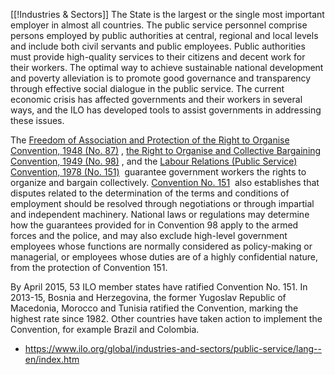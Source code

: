 [[!Industries & Sectors]]
The State is the largest or the single most important employer in almost all countries. The public service personnel comprise persons employed by public authorities at central, regional and local levels and include both civil servants and public employees. Public authorities must provide high-quality services to their citizens and decent work for their workers. The optimal way to achieve sustainable national development and poverty alleviation is to promote good governance and transparency through effective social dialogue in the public service. The current economic crisis has affected governments and their workers in several ways, and the ILO has developed tools to assist governments in addressing these issues.  
  
The [Freedom of Association and Protection of the Right to Organise Convention, 1948 (No. 87)](https://www.ilo.org/global/standards/WCMS_066938/lang--en/index.htm) , [the Right to Organise and Collective Bargaining Convention, 1949 (No. 98)](https://www.ilo.org/global/standards/WCMS_066949/lang--en/index.htm) , and the [Labour Relations (Public Service) Convention, 1978 (No. 151)](https://www.ilo.org/global/standards/WCMS_067002/lang--en/index.htm)  guarantee government workers the rights to organize and bargain collectively. [Convention No. 151](https://www.ilo.org/global/standards/WCMS_067002/lang--en/index.htm)  also establishes that disputes related to the determination of the terms and conditions of employment should be resolved through negotiations or through impartial and independent machinery. National laws or regulations may determine how the guarantees provided for in Convention 98 apply to the armed forces and the police, and may also exclude high-level government employees whose functions are normally considered as policy-making or managerial, or employees whose duties are of a highly confidential nature, from the protection of Convention 151.  
  
By April 2015, 53 ILO member states have ratified Convention No. 151. In 2013-15, Bosnia and Herzegovina, the former Yugoslav Republic of Macedonia, Morocco and Tunisia ratified the Convention, marking the highest rate since 1982. Other countries have taken action to implement the Convention, for example Brazil and Colombia.

- https://www.ilo.org/global/industries-and-sectors/public-service/lang--en/index.htm
